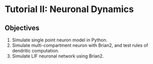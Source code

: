 # Tutorial II: Neuronal Dynamics

## Objectives
1. Simulate single point neuron model in Python.
2. Simulate multi-compartment neuron with Brian2, and test rules of dendritic computation.
3. Simulate LIF neuronal network using Brian2.